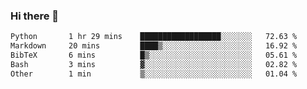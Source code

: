 ### Hi there 👋

<!--START_SECTION:waka-->

```txt
Python       1 hr 29 mins    ██████████████████░░░░░░░   72.63 %
Markdown     20 mins         ████▒░░░░░░░░░░░░░░░░░░░░   16.92 %
BibTeX       6 mins          █▒░░░░░░░░░░░░░░░░░░░░░░░   05.61 %
Bash         3 mins          ▓░░░░░░░░░░░░░░░░░░░░░░░░   02.82 %
Other        1 min           ▒░░░░░░░░░░░░░░░░░░░░░░░░   01.04 %
```

<!--END_SECTION:waka-->
